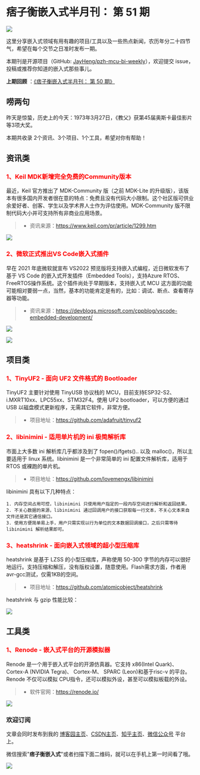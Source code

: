 # 痞子衡嵌入式半月刊： 第 51 期

![](http://henjay724.com/image/cnblogs/pzh_mcu_bi_weekly.PNG)

这里分享嵌入式领域有用有趣的项目/工具以及一些热点新闻，农历年分二十四节气，希望在每个交节之日准时发布一期。

本期刊是开源项目（GitHub: [JayHeng/pzh-mcu-bi-weekly](https://github.com/JayHeng/pzh-mcu-bi-weekly)），欢迎提交 issue，投稿或推荐你知道的嵌入式那些事儿。

**上期回顾** ：[《痞子衡嵌入式半月刊： 第 50 期》](https://www.cnblogs.com/henjay724/p/15973021.html)

## 唠两句

昨天是惊蛰，历史上的今天：1973年3月27日，《教父》获第45届奥斯卡最佳影片等3项大奖。

本期共收录 2个资讯、3个项目、1个工具，希望对你有帮助！

## 资讯类

### <font color="red">1、Keil MDK新增完全免费的Community版本</font>

最近，Keil 官方推出了 MDK-Community 版（之前 MDK-Lite 的升级版），该版本有很多国内开发者很在意的特点：免费且没有代码大小限制。这个社区版可供业余爱好者、创客、学生以及学术界人士作为评估使用。MDK-Community 版不限制代码大小并可支持所有非商业应用场景。  

> * 资讯来源：https://www.keil.com/pr/article/1299.htm

![](http://henjay724.com/image/biweekly20220327/Keil_MDK_Community.PNG)

### <font color="red">2、微软正式推出VS Code嵌入式插件</font>

早在 2021 年底微软就宣布 VS2022 预览版将支持嵌入式编程，近日微软发布了基于 VS Code 的嵌入式开发插件（Embedded Tools），支持Azure RTOS、FreeRTOS操作系统。这个插件尚处于早期版本，支持嵌入式 MCU 这方面的功能可能相对要弱一点，当然，基本的功能肯定是有的，比如：调试、断点、查看寄存器等功能。  

> * 资讯来源：https://devblogs.microsoft.com/cppblog/vscode-embedded-development/

![](http://henjay724.com/image/biweekly20220327/vsc_embedded_tools.png)

![](http://henjay724.com/image/biweekly20220327/vscode_embedded.png)

## 项目类

### <font color="red">1、TinyUF2 - 面向 UF2 文件格式的 Bootloader</font>

TinyUF2 主要针对使用 TinyUSB 协议栈的 MCU，目前支持ESP32-S2、i.MXRT10xx、LPC55xx、STM32F4。使用 UF2 bootloader，可以方便的通过 USB 以磁盘模式更新程序，无需其它软件，非常方便。

> * 项目地址：https://github.com/adafruit/tinyuf2

### <font color="red">2、libinimini - 适用单片机的 ini 极简解析库</font>

市面上大多数 ini 解析库几乎都涉及到了 fopen()/fgets().. 以及 malloc()，所以主要适用于 linux 系统。libinimini 是一个非常简单的 ini 配置文件解析库，适用于 RTOS 或裸跑的单片机。

> * 项目地址：https://github.com/lovemengx/libinimini

libinimini 具有以下几种特点：

```text
1. 内存空间占用可控，libinimini 只使用用户指定的一段内存空间进行解析和返回结果。
2. 不关心数据的来源，libinimini 通过回调用户的接口获取每一行文本，不关心文本来自文件还是其它通信接口。
3. 使用方便简单易上手，用户只需实现以行为单位的文本数据回调接口，之后只需等待 libinimini 解析结果即可。
```

### <font color="red">3、heatshrink - 面向嵌入式领域的超小型压缩库</font>

heatshrink 是基于 LZSS 的小型压缩库，声称使用 50-300 字节的内存可以很好地运行。支持压缩和解压，没有版权设置，随意使用。Flash需求方面，作者用avr-gcc测试，仅需1KB的空间。

> * 项目地址：https://github.com/atomicobject/heatshrink

heatshrink 与 gzip 性能比较：

![](http://henjay724.com/image/biweekly20220327/heatshrink.PNG)

## 工具类

### <font color="red">1、Renode - 嵌入式平台的开源模拟器</font>

Renode 是一个用于嵌入式平台的开源仿真器。它支持 x86(Intel Quark)、 Cortex-A (NVIDIA Tegra)、 Cortex-M、 SPARC (Leon)和基于risc-v 的平台。Renode 不仅可以模拟 CPU指令，还可以模拟外设，甚至可以模拟板载的外设。

> * 软件官网：https://renode.io/

![](http://henjay724.com/image/biweekly20220327/Renode.PNG)

### 欢迎订阅

文章会同时发布到我的 [博客园主页](https://www.cnblogs.com/henjay724/)、[CSDN主页](https://blog.csdn.net/henjay724)、[知乎主页](https://www.zhihu.com/people/henjay724)、[微信公众号](http://weixin.sogou.com/weixin?type=1&query=痞子衡嵌入式) 平台上。

微信搜索"__痞子衡嵌入式__"或者扫描下面二维码，就可以在手机上第一时间看了哦。

![](http://henjay724.com/image/github/pzhMcu_qrcode_258x258.jpg)

